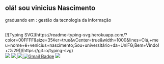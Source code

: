 ## olá! sou vinicius Nascimento

graduando em : gestão da tecnologia da informação
<div style="display: inline_block"><br>
[![Typing SVG](https://readme-typing-svg.herokuapp.com/?color=00FFFF&size=35&center=true&vCenter=true&width=1000&lines=Olá,+meu+nome+é+venicius+nascimento;Sou+universitário+da+UniFG;Bem+Vindo!+:%29)](https://git.io/typing-svg)

<div>
  <a href="https://www.youtube.com/channel/UCMbt3Sa919sHRRXLrz7xmmg" target="_blank"><img src="https://img.shields.io/badge/YouTube-FF0000?style=for-the-badge&logo=youtube&logoColor=white" target="_blank"></a>
  <a href="https://instagram.com/vinicius__________0" target="_blank"><img src="https://img.shields.io/badge/-Instagram-%23E4405F?style=for-the-badge&logo=instagram&logoColor=white" target="_blank"></avinido635@gmail.com>
 <a href="https://discord.gg/1111082020269989938" target="_blank"><img src="https://img.shields.io/badge/Discord-7289DA?style=for-the-badge&logo=discord&logoColor=white" target="_blank">
<a href="https://mail.google.com/" target="_blank"><img src="https://img.shields.io/badge/-Gmail-%23333?style=for-the-badge&logo=gmail&logoColor=white" alt="Gmail Badge"></a>
  <a href="https://www.linkedin.com/in/" target="_blank"><img src="https://img.shields.io/badge/-LinkedIn-%230077B5?style=for-the-badge&logo=linkedin&logoColor=white" target="_blank"></a> 
  
</div>
